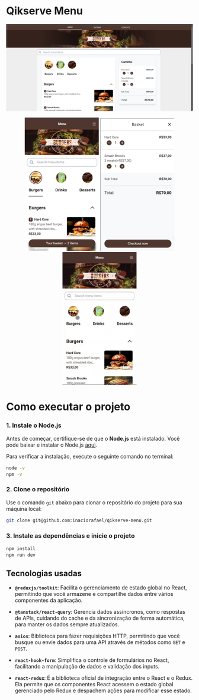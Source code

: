 # Qikserve Menu

<p align="center">
    <img src="./screenshots/desktop.png" alt="Descrição 1" width="800" />
</p>

<p align="center">
    <img src="./screenshots/mobile-menu.png" alt="Descrição 2" width="200" />
    <img src="./screenshots/mobile-bag.png" alt="Descrição 3" width="200" />
    <img src="./screenshots/usage.gif" alt="Descrição 3" width="200" />
</p>

# Como executar o projeto

### 1. Instale o Node.js
Antes de começar, certifique-se de que o **Node.js** está instalado. Você pode baixar e instalar o Node.js [aqui](https://nodejs.org).

Para verificar a instalação, execute o seguinte comando no terminal:

```bash
node -v
npm -v
```
### 2. Clone o repositório

Use o comando `git` abaixo para clonar o repositório do projeto para sua máquina local:

```bash
git clone git@github.com:inaciorafael/qikserve-menu.git
```

### 3. Instale as dependências e inicie o projeto

```bash
npm install
npm run dev
```

## Tecnologias usadas

- **`@reduxjs/toolkit`**: Facilita o gerenciamento de estado global no React, permitindo que você armazene e compartilhe dados entre vários componentes da aplicação.

- **`@tanstack/react-query`**: Gerencia dados assíncronos, como respostas de APIs, cuidando do cache e da sincronização de forma automática, para manter os dados sempre atualizados.

- **`axios`**: Biblioteca para fazer requisições HTTP, permitindo que você busque ou envie dados para uma API através de métodos como `GET` e `POST`.

- **`react-hook-form`**: Simplifica o controle de formulários no React, facilitando a manipulação de dados e validação dos inputs.

- **`react-redux`**: É a biblioteca oficial de integração entre o React e o Redux. Ela permite que os componentes React acessem o estado global gerenciado pelo Redux e despachem ações para modificar esse estado.
